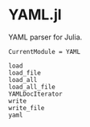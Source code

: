 # YAML.jl

YAML parser for Julia.

```@meta
CurrentModule = YAML
```

```@docs
load
load_file
load_all
load_all_file
YAMLDocIterator
write
write_file
yaml
```
